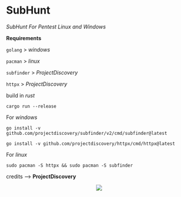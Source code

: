 # SubHunt
*SubHunt For Pentest Linux and Windows*

**Requirements**

``golang`` > *windows*

``pacman`` > *linux*

``subfinder`` > *ProjectDiscovery*

``httpx`` > *ProjectDiscovery*

build in *rust*

``cargo run --release``

For *windows*

``go install -v github.com/projectdiscovery/subfinder/v2/cmd/subfinder@latest``

``go install -v github.com/projectdiscovery/httpx/cmd/httpx@latest``

For *linux*

``sudo pacman -S httpx && sudo pacman -S subfinder``

credits --> **ProjectDiscovery**
<p align= "center">
   <kbd>
   <img  src="https://i.postimg.cc/t41mxJ46/image.png">
   </kbd>
</p>
